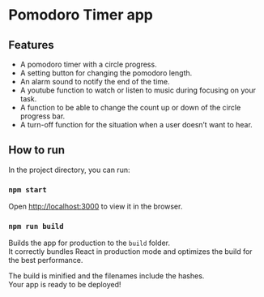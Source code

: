 # Pomodoro Timer app

## Features
* A pomodoro timer with a circle progress.
* A setting button for changing the pomodoro length.
* An alarm sound to notify the end of the time.
* A youtube function to watch or listen to music during focusing on your task.
* A function to be able to change the count up or down of the circle progress bar.
* A turn-off function for the situation when a user doesn’t want to hear.

## How to run
In the project directory, you can run:

### `npm start`

Open [http://localhost:3000](http://localhost:3000) to view it in the browser.

### `npm run build`

Builds the app for production to the `build` folder.\
It correctly bundles React in production mode and optimizes the build for the best performance.

The build is minified and the filenames include the hashes.\
Your app is ready to be deployed!
